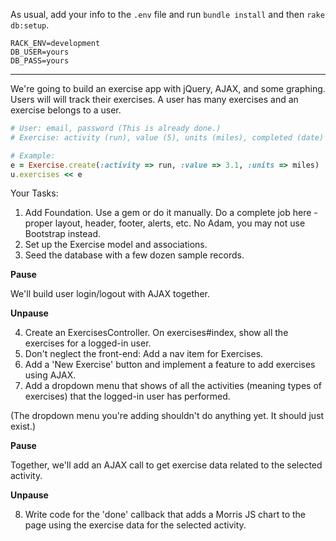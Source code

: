 As usual, add your info to the `.env` file and run `bundle install` and then `rake db:setup`.

```
RACK_ENV=development
DB_USER=yours
DB_PASS=yours
```

---

We're going to build an exercise app with jQuery, AJAX, and some graphing. Users will will track their exercises. A user has many exercises and an exercise belongs to a user.

```ruby
# User: email, password (This is already done.)
# Exercise: activity (run), value (5), units (miles), completed (date)

# Example:
e = Exercise.create(:activity => run, :value => 3.1, :units => miles)
u.exercises << e
```

Your Tasks:

1. Add Foundation. Use a gem or do it manually. Do a complete job here - proper layout, header, footer, alerts, etc. No Adam, you may not use Bootstrap instead.
2. Set up the Exercise model and associations.
3. Seed the database with a few dozen sample records.

**Pause**

We'll build user login/logout with AJAX together.

**Unpause**

4. Create an ExercisesController. On exercises#index, show all the exercises for a logged-in user.
5. Don't neglect the front-end: Add a nav item for Exercises.
6. Add a 'New Exercise' button and implement a feature to add exercises using AJAX.
7. Add a dropdown menu that shows of all the activities (meaning types of exercises) that the logged-in user has performed.

(The dropdown menu you're adding shouldn't do anything yet. It should just exist.)

**Pause**

Together, we'll add an AJAX call to get exercise data related to the selected activity.

**Unpause**

8. Write code for the 'done' callback that adds a Morris JS chart to the page using the exercise data for the selected activity.
